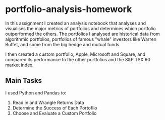 # portfolio-analysis-homework
In this assignment I created an analysis notebook that analyses and visualises the major metrics of portfolios and determines which portfolio outperformed the others. The portfolios I analysed are historical data from algorithmic portfolios, portfolios of famous "whale" investors like Warren Buffet, and some from the big hedge and mutual funds. 

I then created a custom portfolio, Apple, Microsoft and Square, and compared its performance to the other portfolios and the S&P TSX 60 market index.

## Main Tasks
I used Python and Pandas to:
1. Read in and Wrangle Returns Data
2. Determine the Success of Each Portoflio
3. Choose and Evaluate a Custom Portfolio

